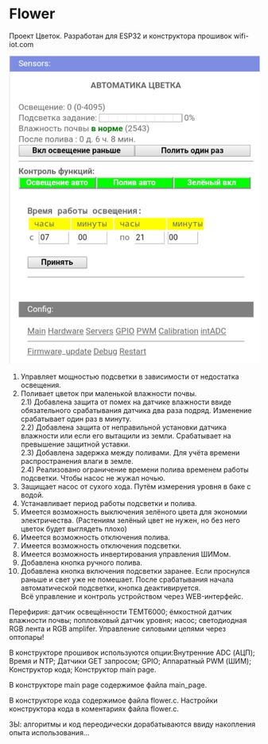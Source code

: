 # Flower
Проект Цветок.
Разработан для ESP32 и конструктора прошивок wifi-iot.com

![Flower](Screenshot_2018-04-24-23-48-26.jpeg)

1) Управляет мощностью подсветки в зависимости от недостатка освещения.
2) Поливает цветок при маленькой влажности почвы.<br>
2.1) Добавлена защита от помех на датчике влажности ввиде обязательного
срабатывания датчика два раза подряд. Изменение срабатывает один раз в минуту.<br>
2.2) Добавлена защита от неправильной установки датчика влажности или
если его вытащили из земли. Срабатывает на превышение защитной уставки.<br>
2.3) Добавлена задержка между поливами. Для учёта времени распространения
влаги в земле.<br>
2.4) Реализовано ограничение времени полива временем работы подсветки.
Чтобы насос не жужал ночью.<br>
3) Защищает насос от сухого хода. Путём измерения уровня в баке с водой.
4) Устанавливает период работы подсветки и полива.
5) Имеется возможность выключения зелёного цвета для экономии электричества.
(Растениям зелёный цвет не нужен, но без него цветок будет выглядеть плохо)
6) Имеется возможность отключения полива.
7) Имеется возможность отключения подсветки.
8) Имеется возможность инвертирования управления ШИМом.
9) Добавлена кнопка ручного полива.
10) Добавлена кнопка включения подсветки заранее. Если проснулся раньше
и свет уже не помешает. После срабатывания начала автоматической подсветки,
кнопка деактивируется.<br>
Всё управление и контроль устройством через WEB-интерфейс.

Перефирия: датчик освещённости TEMT6000; ёмкостной датчик влажности почвы;
попловковый датчик уровня; насос; светодиодная RGB лента и RGB amplifer.
Управление силовыми цепями через оптопары!

В конструкторе прошивок используются опции:Внутренние ADC (АЦП); Время и NTP; 
Датчики GET запросом; GPIO; Аппаратный PWM (ШИМ);
Конструктор кода; Конструктор main page.

В конструкторе main page содержимое файла main_page.

В конструкторе кода содержимое файла flower.c.
Настройки конструктора кода в коментариях файла flower.c.

ЗЫ: алгоритмы и код переодически дорабатываются ввиду накопления опыта
использования...
